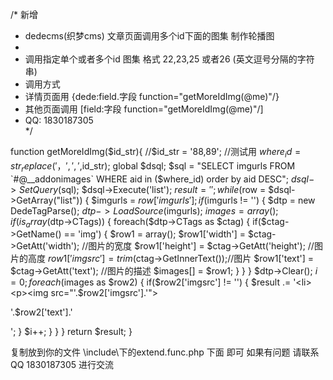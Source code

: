 /* 新增
 * dedecms(织梦cms) 文章页面调用多个id下面的图集 制作轮播图 
 *  
 * 调用指定单个或者多个id 图集 格式 22,23,25 或者26  (英文逗号分隔的字符串)
 * 调用方式  
 * 详情页面用 {dede:field.字段 function="getMoreIdImg(@me)"/}  
 * 其他页面调用 [field:字段  function="getMoreIdImg(@me)"/]
 * QQ: 1830187305  
 */

function getMoreIdImg($id_str){
    //$id_str = '88,89'; //测试用
    $where_id =  str_replace('，',',',$id_str);
    global $dsql;
    $sql = "SELECT imgurls FROM `#@__addonimages`  WHERE  aid in ($where_id) order by aid DESC";
    $dsql->SetQuery($sql);
    $dsql->Execute('list');
    $result = '';
    while ($row = $dsql->GetArray("list")) {
        $imgurls = $row['imgurls'];
        if ($imgurls != '') {
            $dtp = new DedeTagParse();
            $dtp->LoadSource($imgurls);
            $images = array();
            if(is_array($dtp->CTags))
            {
                foreach($dtp->CTags as $ctag)
                {
                    if($ctag->GetName() == 'img')
                    {
                        $row1 = array();
                        $row1['width'] = $ctag->GetAtt('width');  //图片的宽度
                        $row1['height'] = $ctag->GetAtt('height'); //图片的高度
                        $row1['imgsrc'] = trim($ctag->GetInnerText());//图片
                        $row1['text'] = $ctag->GetAtt('text'); //图片的描述
                        $images[] = $row1;
                    }
                }
            }
            $dtp->Clear();
            $i = 0;
            foreach($images as $row2)
            {
                if($row2['imgsrc'] != '')
                {
                    $result .= '<li><p><img src="'.$row2['imgsrc'].'"></p><p>'.$row2['text'].'</p></li>';
                }
                $i++;
            }
        }
    }
    return $result;
}


复制放到你的文件 \include\下的extend.func.php 下面 即可  如果有问题 请联系QQ 1830187305 进行交流
